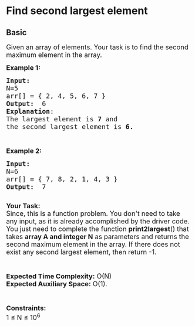 # Find second largest element
## Basic 
<div class="problem-statement">
                <p></p><p><span style="font-size:18px">Given an array of elements. Your task is to find the second maximum element in the array.</span></p>

<p><span style="font-size:18px"><strong>Example 1:</strong></span></p>

<pre><span style="font-size:18px"><strong>Input:</strong>
N=5
arr[] = { 2, 4, 5, 6, 7 }
<strong>Output:</strong>  6
<strong>Explanation</strong>:
The largest&nbsp;element is <strong>7</strong> and 
the second largest element is <strong>6.</strong>
</span></pre>

<p>&nbsp;</p>

<p><span style="font-size:18px"><strong>Example 2:</strong></span></p>

<pre><span style="font-size:18px"><strong>Input:
</strong>N=6
arr[] = { 7, 8, 2, 1, 4, 3 }
<strong>Output:</strong>  7
</span></pre>

<p><br>
<span style="font-size:18px"><strong>Your Task:</strong><br>
Since, this is a function problem. You don't need to take any input, as it is already accomplished by the driver code. You just need to complete the function <strong>print2largest</strong>() that takes <strong>array A and integer N</strong>&nbsp;as parameters and returns the second maximum element in the array. If there does not exist any second largest element, then return&nbsp;-1.</span></p>

<p>&nbsp;</p>

<p><span style="font-size:18px"><strong>Expected Time Complexity:</strong> O(N)<br>
<strong>Expected Auxiliary Space:</strong> O(1).</span></p>

<p>&nbsp;</p>

<p><span style="font-size:18px"><strong>Constraints:</strong><br>
1 ≤ N ≤ 10<sup>6</sup></span></p>

<p>&nbsp;</p>
 <p></p>
            </div>